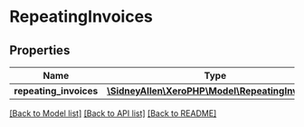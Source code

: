 # RepeatingInvoices

## Properties
Name | Type | Description | Notes
------------ | ------------- | ------------- | -------------
**repeating_invoices** | [**\SidneyAllen\XeroPHP\Model\RepeatingInvoice[]**](RepeatingInvoice.md) |  | [optional] 

[[Back to Model list]](../README.md#documentation-for-models) [[Back to API list]](../README.md#documentation-for-api-endpoints) [[Back to README]](../README.md)


